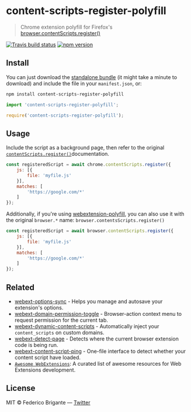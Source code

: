 # content-scripts-register-polyfill

> Chrome extension polyfill for Firefox's [browser.contentScripts.register()](https://developer.mozilla.org/en-US/docs/Mozilla/Add-ons/WebExtensions/API/contentScripts/register)

[![Travis build status](https://api.travis-ci.com/bfred-it/content-scripts-register-polyfill.svg?branch=master)](https://travis-ci.com/bfred-it/content-scripts-register-polyfill)
[![npm version](https://img.shields.io/npm/v/content-scripts-register-polyfill.svg)](https://www.npmjs.com/package/content-scripts-register-polyfill)

## Install

You can just download the [standalone bundle](https://packd.bfred-it.now.sh/content-scripts-register-polyfill) (it might take a minute to download) and include the file in your `manifest.json`, or:

```sh
npm install content-scripts-register-polyfill
```

```js
import 'content-scripts-register-polyfill';
```

```js
require('content-scripts-register-polyfill');
```

## Usage

Include the script as a background page, then refer to the original [`contentScripts.register()`](https://developer.mozilla.org/en-US/docs/Mozilla/Add-ons/WebExtensions/API/contentScripts/register#Parameters)documentation.

```js
const registeredScript = await chrome.contentScripts.register({
	js: [{
		file: 'myfile.js'
	}],
	matches: [
		'https://google.com/*'
	]
});
```

Additionally, if you're using [webextension-polyfill](https://github.com/mozilla/webextension-polyfill), you can also use it with the original `browser.*` name: `browser.contentsScripts.register()`

```js
const registeredScript = await browser.contentScripts.register({
	js: [{
		file: 'myfile.js'
	}],
	matches: [
		'https://google.com/*'
	]
});
```

## Related

* [webext-options-sync](https://github.com/bfred-it/webext-options-sync) - Helps you manage and autosave your extension's options.
* [webext-domain-permission-toggle](https://github.com/bfred-it/webext-domain-permission-toggle) - Browser-action context menu to request permission for the current tab.
* [webext-dynamic-content-scripts](https://github.com/bfred-it/webext-dynamic-content-scripts) - Automatically inject your `content_scripts` on custom domains.
* [webext-detect-page](https://github.com/bfred-it/webext-detect-page) - Detects where the current browser extension code is being run.
* [webext-content-script-ping](https://github.com/bfred-it/webext-content-script-ping) - One-file interface to detect whether your content script have loaded.
* [`Awesome WebExtensions`](https://github.com/bfred-it/Awesome-WebExtensions): A curated list of awesome resources for Web Extensions development.

## License

MIT © Federico Brigante — [Twitter](http://twitter.com/bfred_it)
